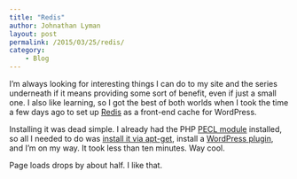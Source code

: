 ```yaml
---
title: "Redis"
author: Johnathan Lyman
layout: post
permalink: /2015/03/25/redis/
category:
    - Blog
---
```


I’m always looking for interesting things I can do to my site and the series underneath if it means providing some sort of benefit, even if just a small one. I also like learning, so I got the best of both worlds when I took the time a few days ago to set up [Redis](http://redis.io) as a front-end cache for WordPress.

Installing it was dead simple. I already had the PHP [PECL module](http://pecl.php.net/package/redis) installed, so all I needed to do was [install it via apt-get](https://www.digitalocean.com/community/tutorials/how-to-install-and-use-redis), install a [WordPress plugin](https://wordpress.org/plugins/redis-cache/), and I’m on my way. It took less than ten minutes. Way cool.

Page loads drops by about half. I like that.

